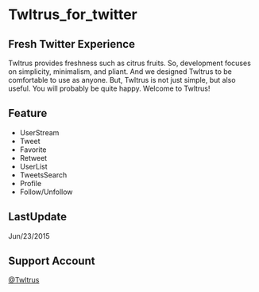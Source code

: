 # Twltrus_for_twitter
## Fresh Twitter Experience
Twltrus provides freshness such as citrus fruits. So, development focuses on simplicity, minimalism, and pliant. And we designed Twltrus to be comfortable to use as anyone. But, Twltrus is not just simple, but also useful. You will probably be quite happy. Welcome to Twltrus!

## Feature
- UserStream
- Tweet
- Favorite
- Retweet
- UserList
- TweetsSearch
- Profile
- Follow/Unfollow

## LastUpdate
Jun/23/2015

## Support Account
[@Twltrus](https://twitter.com/Twltrus)
